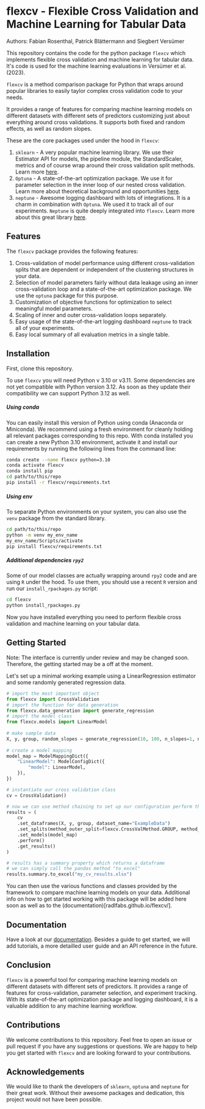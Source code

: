 # flexcv - Flexible Cross Validation and Machine Learning for Tabular Data

Authors: Fabian Rosenthal, Patrick Blättermann and Siegbert Versümer

This repository contains the code for the python package `flexcv` which implements flexible cross validation and machine learning for tabular data. It's code is used for the machine learning evaluations in Versümer et al. (2023).

`flexcv` is a method comparison package for Python that wraps around popular libraries to easily taylor complex cross validation code to your needs.

It provides a range of features for comparing machine learning models on different datasets with different sets of predictors customizing just about everything around cross validations. It supports both fixed and random effects, as well as random slopes.

These are the core packages used under the hood in `flexcv`:

1. `sklearn` - A very popular machine learning library. We use their Estimator API for models, the pipeline module, the StandardScaler, metrics and of course wrap around their cross validation split methods. Learn more [here](https://scikit-learn.org/stable/).
2. `Optuna` - A state-of-the-art optimization package. We use it for parameter selection in the inner loop of our nested cross validation. Learn more about theoretical background and opportunities [here](https://optuna.org/).
3. `neptune` - Awesome logging dashboard with lots of integrations. It is a charm in combination with `Optuna`. We used it to track all of our experiments. `Neptune` is quite deeply integrated into `flexcv`. Learn more about this great library [here](https://neptune.ai/).

## Features

The `flexcv` package provides the following features:

1. Cross-validation of model performance using different cross-validation splits that are dependent or independent of the clustering structures in your data.
2. Selection of model parameters fairly without data leakage using an inner cross-validation loop and a state-of-the-art optimization package. We use the `optuna` package for this purpose.
3. Customization of objective functions for optimization to select meaningful model parameters.
4. Scaling of inner and outer cross-validation loops separately.
5. Easy usage of the state-of-the-art logging dashboard `neptune` to track all of your experiments.
6. Easy local summary of all evaluation metrics in a single table.

## Installation

First, clone this repository.

To use `flexcv` you will need Python v 3.10 or v3.11. Some dependencies are not yet compatible with Python version 3.12. As soon as they update their compatibility we can support Python 3.12 as well.

##### Using conda

You can easily install this version of Python using conda (Anaconda or Miniconda). We recommend using a fresh environment for cleanly holding all relevant packages corresponding to this repo. With conda installed you can create a new Python 3.10 environment, activate it and install our requirements by running the following lines from the command line:

```bash
conda create --name flexcv python=3.10
conda activate flexcv
conda install pip
cd path/to/this/repo
pip install -r flexcv/requirements.txt
```

##### Using env

To separate Python environments on your system, you can also use the `venv` package from the standard library.

```bash
cd path/to/this/repo
python -m venv my_env_name
my_env_name/Scripts/activate
pip install flexcv/requirements.txt
```

##### Additional dependencies `rpy2`

Some of our model classes are actually wrapping around `rpy2` code and are using `R` under the hood. To use them, you should use a recent `R` version and run our `install_rpackages.py` script:

```bash
cd flexcv
python install_rpackages.py
```

Now you have installed everything you need to perform flexible cross validation and machine learning on your tabular data.

## Getting Started

Note: The interface is currently under review and may be changed soon. Therefore, the getting started may be a off at the moment.

Let's set up a minimal working example using a LinearRegression estimator and some randomly generated regression data.

```py
# import the most important object
from flexcv import CrossValidation
# import the function for data generation
from flexcv.data_generation import generate_regression
# import the model class
from flexcv.models import LinearModel
  
# make sample data
X, y, group, random_slopes = generate_regression(10, 100, n_slopes=1, noise=9.1e-2)
  
# create a model mapping
model_map = ModelMappingDict({
    "LinearModel": ModelConfigDict({
        "model": LinearModel,
    }),
})

# instantiate our cross validation class
cv = CrossValidation()

# now we can use method chaining to set up our configuration perform the cross validation
results = (
    cv
    .set_dataframes(X, y, group, dataset_name="ExampleData")
    .set_splits(method_outer_split=flexcv.CrossValMethod.GROUP, method_inner_split=flexcv.CrossValMethod.KFOLD)
    .set_models(model_map)
    .perform()
    .get_results()
)

# results has a summary property which returns a dataframe
# we can simply call the pandas method "to_excel"
results.summary.to_excel("my_cv_results.xlsx")
```

You can then use the various functions and classes provided by the framework to compare machine learning models on your data.
Additional info on how to get started working with this package will be added here soon as well as to the (documentation)[radlfabs.github.io/flexcv/].

## Documentation

Have a look at our [documentation](https://radlfabs.github.io/flexcv/). Besides a guide to get started, we will add tutorials, a more detailled user guide and an API reference in the future.

## Conclusion

`flexcv` is a powerful tool for comparing machine learning models on different datasets with different sets of predictors. It provides a range of features for cross-validation, parameter selection, and experiment tracking. With its state-of-the-art optimization package and logging dashboard, it is a valuable addition to any machine learning workflow.

## Contributions

We welcome contributions to this repository. Feel free to open an issue or pull request if you have any suggestions or questions. We are happy to help you get started with `flexcv` and are looking forward to your contributions.

## Acknowledgements

We would like to thank the developers of `sklearn`, `optuna` and `neptune` for their great work. Without their awesome packages and dedication, this project would not have been possible.
